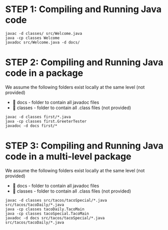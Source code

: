 # STEP 1: Compiling and Running Java code

```
javac -d classes/ src/Welcome.java 
java -cp classes Welcome
javadoc src/Welcome.java -d docs/
```

# STEP 2: Compiling and Running Java code in a package
We assume the following folders exist locally at the same level (not provided)
* :scroll: docs - folder to contain all javadoc files
* :dash: classes - folder to contain all .class files (not provided)

```
javac -d classes first/*.java
java -cp classes first.GreeterTester
javadoc -d docs first/*
```

# STEP 3: Compiling and Running Java code in a multi-level package
We assume the following folders exist locally at the same level (not provided)
* :scroll: docs - folder to contain all javadoc files
* :dash: classes - folder to contain all .class files (not provided)

```
javac -d classes src/tacos/tacoSpecial/*.java src/tacos/tacoDaily/*.java
java -cp classes tacoDaily.TacoMain
java -cp classes tacoSpecial.TacoMain
javadoc -d docs src/tacos/tacoSpecial/*.java src/tacos/tacoDaily/*.java
```